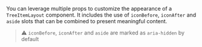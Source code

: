 You can leverage multiple props to customize the appearance of a `TreeItemLayout` component. It includes the use of `iconBefore`, `iconAfter` and `aside` slots that can be combined to present meaningful content.

> ⚠️ `iconBefore`, `iconAfter` and `aside` are marked as `aria-hidden` by default
